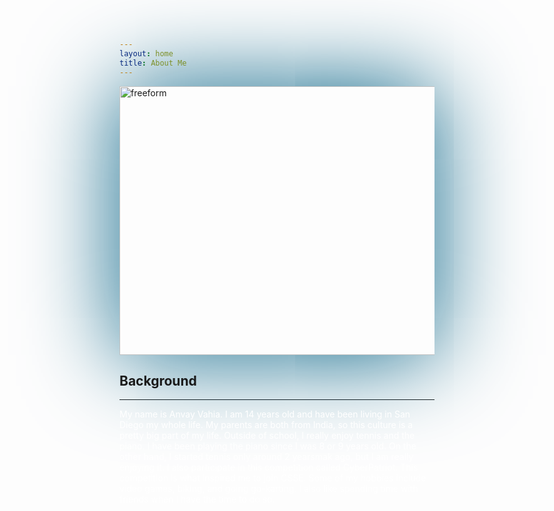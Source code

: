 ```yaml
---
layout: home
title: About Me
---
```


<img style="box-shadow: 0px 0px 150px #015F83;" src="{{site.baseurl}}/images/AboutMe.png" height="430px" width="550px" alt="freeform"/>

## Background
-------------------------------------
<p style="color: white;"> My name is Anvay Vahia. I am 14 years old and have been living in San Diego my whole life. My parents are both from India, so this culture is a pretty big part of my life. Outside of school, I really enjoy tennis and the piano. I have been playing the piano since I was 8 or 9 years old. On the other hand, I started tennis only around 2 yearsmak ago, but I am really enjoying it. I also participate in this competition called CyberPatriot. This competition is what inspired me to join CSSE. Some of my hobbies include video games, biking, and going go-karting. I also like spending time with friends when I have the time to do so. </p>
